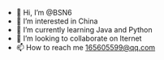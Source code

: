 - 👋 Hi, I’m @BSN6
- 👀 I’m interested in China
- 🌱 I’m currently learning Java and Python
- 💞️ I’m looking to collaborate on Iternet
- 📫 How to reach me 165605599@qq.com

<!---
BSN6/BSN6 is a ✨ special ✨ repository because its `README.md` (this file) appears on your GitHub profile.
You can click the Preview link to take a look at your changes.
--->
